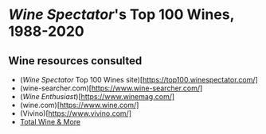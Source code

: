 # *Wine Spectator*'s Top 100 Wines, 1988-2020

## Wine resources consulted
* (*Wine Spectator* Top 100 Wines site)[https://top100.winespectator.com/]
* (wine-searcher.com)[https://www.wine-searcher.com/]
* (*Wine Enthusiast*)[https://www.winemag.com/]
* (wine.com)[https://www.wine.com/]
* (Vivino)[https://www.vivino.com/]
* [Total Wine & More](https://www.vivino.com/)
